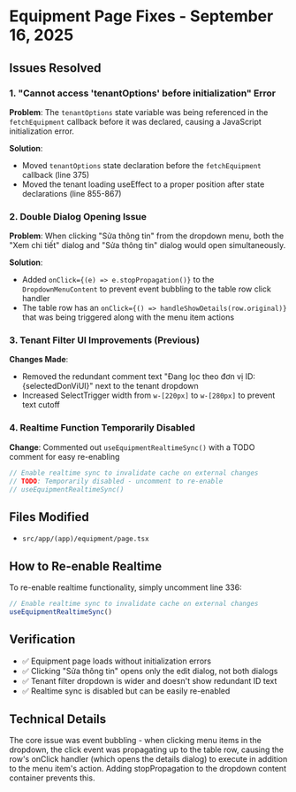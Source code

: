 # Equipment Page Fixes - September 16, 2025

## Issues Resolved

### 1. "Cannot access 'tenantOptions' before initialization" Error
**Problem**: The `tenantOptions` state variable was being referenced in the `fetchEquipment` callback before it was declared, causing a JavaScript initialization error.

**Solution**: 
- Moved `tenantOptions` state declaration before the `fetchEquipment` callback (line 375)
- Moved the tenant loading useEffect to a proper position after state declarations (line 855-867)

### 2. Double Dialog Opening Issue
**Problem**: When clicking "Sửa thông tin" from the dropdown menu, both the "Xem chi tiết" dialog and "Sửa thông tin" dialog would open simultaneously.

**Solution**:
- Added `onClick={(e) => e.stopPropagation()}` to the `DropdownMenuContent` to prevent event bubbling to the table row click handler
- The table row has an `onClick={() => handleShowDetails(row.original)}` that was being triggered along with the menu item actions

### 3. Tenant Filter UI Improvements (Previous)
**Changes Made**:
- Removed the redundant comment text "Đang lọc theo đơn vị ID: {selectedDonViUI}" next to the tenant dropdown
- Increased SelectTrigger width from `w-[220px]` to `w-[280px]` to prevent text cutoff

### 4. Realtime Function Temporarily Disabled
**Change**: Commented out `useEquipmentRealtimeSync()` with a TODO comment for easy re-enabling
```typescript
// Enable realtime sync to invalidate cache on external changes
// TODO: Temporarily disabled - uncomment to re-enable
// useEquipmentRealtimeSync()
```

## Files Modified
- `src/app/(app)/equipment/page.tsx`

## How to Re-enable Realtime
To re-enable realtime functionality, simply uncomment line 336:
```typescript
// Enable realtime sync to invalidate cache on external changes
useEquipmentRealtimeSync()
```

## Verification
- ✅ Equipment page loads without initialization errors
- ✅ Clicking "Sửa thông tin" opens only the edit dialog, not both dialogs
- ✅ Tenant filter dropdown is wider and doesn't show redundant ID text
- ✅ Realtime sync is disabled but can be easily re-enabled

## Technical Details
The core issue was event bubbling - when clicking menu items in the dropdown, the click event was propagating up to the table row, causing the row's onClick handler (which opens the details dialog) to execute in addition to the menu item's action. Adding stopPropagation to the dropdown content container prevents this.